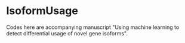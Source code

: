 # IsoformUsage

Codes here are accompanying manuscript "Using machine learning to detect differential usage of novel gene isoforms".
